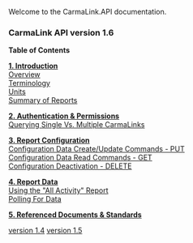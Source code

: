 Welcome to the CarmaLink.API documentation.

<h3>CarmaLink API version 1.6</h3>

<b>Table of Contents</b>  
  
<b><a href="https://github.com/CarmaSys/CarmaLinkAPI/blob/1.6/introduction.md">1. Introduction</a></b>    
<a href="https://github.com/CarmaSys/CarmaLinkAPI/blob/1.6/introduction.md">Overview</a>  
<a href="https://github.com/CarmaSys/CarmaLinkAPI/blob/1.6/terminology.md">Terminology</a>  
<a href="https://github.com/CarmaSys/CarmaLinkAPI/blob/1.6/units.md">Units</a>  
<a href="https://github.com/CarmaSys/CarmaLinkAPI/blob/1.6/summaryOfReports.md">Summary of Reports</a>   
  
<b><a href="https://github.com/CarmaSys/CarmaLinkAPI/blob/1.6/authenticationAndPermissions.md">2. Authentication & Permissions</a></b>  
<a href="https://github.com/CarmaSys/CarmaLinkAPI/blob/1.6/queryingSingleVsMultipleCarmaLinks.md">Querying Single Vs. Multiple CarmaLinks</a>  
  
<b><a href="https://github.com/CarmaSys/CarmaLinkAPI-unstable/blob/1.6/reportConfiguration.md">3. Report Configuration</a></b>  
<a href="https://github.com/CarmaSys/CarmaLinkAPI-unstable/blob/1.6/configurationDataCreateUpdateCommandsPUT.md">Configuration Data Create/Update Commands - PUT</a>  
<a href="https://github.com/CarmaSys/CarmaLinkAPI-unstable/blob/1.6/configurationDataReadCommandsGET.md">Configuration Data Read Commands - GET</a>  
<a href="https://github.com/CarmaSys/CarmaLinkAPI-unstable/blob/1.6/configurationDeactivationDELETE.md">Configuration Deactivation - DELETE</a>  
  
<b><a href="https://github.com/CarmaSys/CarmaLinkAPI-unstable/blob/1.6/reportData.md">4. Report Data</a></b>  
<a href="https://github.com/CarmaSys/CarmaLinkAPI-unstable/blob/1.6/usingTheAllActivityReport.md">Using the "All Activity" Report</a>  
<a href="https://github.com/CarmaSys/CarmaLinkAPI-unstable/blob/1.6/pollingForData.md">Polling For Data</a>  
  
<b><a href="https://github.com/CarmaSys/CarmaLinkAPI-unstable/blob/1.6/referencedDocumentsAndStandards.md">5. Referenced Documents & Standards</a></b>  

<a href="https://github.com/CarmaSys/CarmaLinkAPI/tree/1.4">version 1.4</a>
<a href="https://github.com/CarmaSys/CarmaLinkAPI/blob/1.5/README.md">version 1.5</a>
